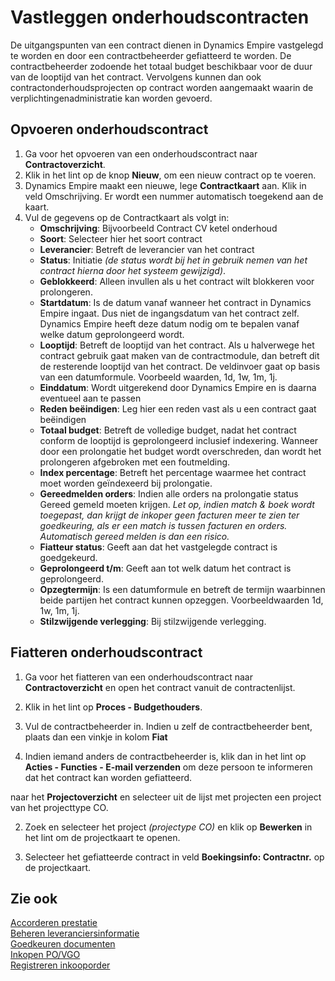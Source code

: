 # Vastleggen onderhoudscontracten

De uitgangspunten van een contract dienen in Dynamics Empire vastgelegd te worden en door een contractbeheerder gefiatteerd te worden. De contractbeheerder zodoende het totaal budget beschikbaar voor de duur van de looptijd van het contract. Vervolgens kunnen dan ook  contractonderhoudsprojecten op contract worden aangemaakt waarin de verplichtingenadministratie kan worden gevoerd.

## Opvoeren onderhoudscontract
 1. Ga voor het opvoeren van een onderhoudscontract naar **Contractoverzicht**.
 2. Klik in het lint op de knop **Nieuw**, om een nieuw contract op te voeren.
 3. Dynamics Empire maakt een nieuwe, lege **Contractkaart** aan. Klik in veld Omschrijving. Er wordt een nummer automatisch toegekend aan de kaart.
 4. Vul de gegevens op de Contractkaart als volgt in:
	- **Omschrijving**: Bijvoorbeeld Contract CV ketel onderhoud
	- **Soort**: Selecteer hier het soort contract
	- **Leverancier**: Betreft de leverancier van het contract
	- **Status**: Initiatie *(de status wordt bij het in gebruik nemen van het contract hierna door het systeem gewijzigd)*.
	- **Geblokkeerd**: Alleen invullen als u het contract wilt blokkeren voor prolongeren.
	- **Startdatum**: Is de datum vanaf wanneer het contract in Dynamics Empire ingaat. Dus niet de ingangsdatum van het contract zelf. Dynamics Empire heeft deze datum nodig om te bepalen vanaf welke datum geprolongeerd wordt.
	- **Looptijd**: Betreft de looptijd van het contract. Als u halverwege het contract gebruik gaat maken van de contractmodule, dan betreft dit de resterende looptijd van het contract. De veldinvoer gaat op basis van een datumformule. Voorbeeld waarden, 1d, 1w, 1m, 1j.
	- **Einddatum**: Wordt uitgerekend door Dynamics Empire en is daarna eventueel aan te passen
	- **Reden beëindigen**: Leg hier een reden vast als u een contract gaat beëindigen
	- **Totaal budget**: Betreft de volledige budget, nadat het contract conform de looptijd is geprolongeerd inclusief indexering. Wanneer door een prolongatie het budget wordt overschreden, dan wordt het prolongeren afgebroken met een foutmelding.
	- **Index percentage**: Betreft het percentage waarmee het contract moet worden geïndexeerd bij prolongatie.
	- **Gereedmelden orders**: Indien alle orders na prolongatie status Gereed gemeld moeten krijgen. *Let op, indien match & boek wordt toegepast, dan krijgt de inkoper geen facturen meer te zien ter goedkeuring, als er een match is tussen facturen en orders. Automatisch gereed melden is dan een risico.*
	- **Fiatteur status**: Geeft aan dat het vastgelegde contract is goedgekeurd.
	- **Geprolongeerd t/m**: Geeft aan tot welk datum het contract is geprolongeerd.
	- **Opzegtermijn**: Is een datumformule en betreft de termijn waarbinnen beide partijen het contract kunnen opzeggen. Voorbeeldwaarden 1d, 1w, 1m, 1j.
	- **Stilzwijgende verlegging**: Bij stilzwijgende verlegging.


## Fiatteren onderhoudscontract

1. Ga voor het fiatteren van een onderhoudscontract naar **Contractoverzicht** en open het contract vanuit de contractenlijst.

2. Klik in het lint op **Proces - Budgethouders**.

3. Vul de contractbeheerder in. Indien u zelf de contractbeheerder bent, plaats dan een vinkje in kolom **Fiat**

7. Indien iemand anders de contractbeheerder is, klik dan in het lint op **Acties - Functies - E-mail verzenden** om deze persoon te informeren dat het contract kan worden gefiatteerd.

naar het **Projectoverzicht** en selecteer uit de lijst met projecten een project van het projecttype CO.

2. Zoek en selecteer het project *(projectype CO)* en klik op **Bewerken** in het lint om de projectkaart te openen.

3. Selecteer het gefiatteerde contract in veld **Boekingsinfo: Contractnr.** op de projectkaart.

## Zie ook

[Accorderen prestatie](../accorderen-prestatie/)  
[Beheren leveranciersinformatie](../beheren-leveranciersinformatie/)  
[Goedkeuren documenten](../goedkeuren-documenten/)  
[Inkopen PO/VGO](../inkopen-po-vgo/)  
[Registreren inkooporder](../registreren-inkooporder/)  
